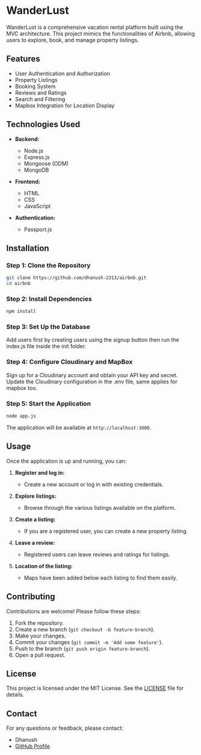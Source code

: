 # WanderLust

WanderLust is a comprehensive vacation rental platform built using the MVC architecture. This project mimics the functionalities of Airbnb, allowing users to explore, book, and manage property listings.

## Features

- User Authentication and Authorization
- Property Listings
- Booking System
- Reviews and Ratings
- Search and Filtering
- Mapbox Integration for Location Display

## Technologies Used

- **Backend:**
  - Node.js
  - Express.js
  - Mongoose (ODM)
  - MongoDB

- **Frontend:**
  - HTML
  - CSS
  - JavaScript

- **Authentication:**
  - Passport.js

## Installation

### Step 1: Clone the Repository

```bash
git clone https://github.com/dhanush-2313/airbnb.git
cd airbnb
```

### Step 2: Install Dependencies

```bash
npm install
```

### Step 3: Set Up the Database

Add users first by creating users using the signup button then run the index.js file inside the init folder.

### Step 4: Configure Cloudinary and MapBox

Sign up for a Cloudinary account and obtain your API key and secret. Update the Cloudinary configuration in the .env file, same applies for mapbox too.

### Step 5: Start the Application

```bash
node app.js
```

The application will be available at `http://localhost:3000`.

## Usage

Once the application is up and running, you can:

1. **Register and log in:**
   - Create a new account or log in with existing credentials.

2. **Explore listings:**
   - Browse through the various listings available on the platform.

3. **Create a listing:**
   - If you are a registered user, you can create a new property listing.

4. **Leave a review:**
   - Registered users can leave reviews and ratings for listings.

4. **Location of the listing:**
   - Maps have been added below each listing to find them easily.


## Contributing

Contributions are welcome! Please follow these steps:

1. Fork the repository.
2. Create a new branch (`git checkout -b feature-branch`).
3. Make your changes.
4. Commit your changes (`git commit -m 'Add some feature'`).
5. Push to the branch (`git push origin feature-branch`).
6. Open a pull request.

## License

This project is licensed under the MIT License. See the [LICENSE](LICENSE) file for details.

## Contact

For any questions or feedback, please contact:

- Dhanush
- [GitHub Profile](https://github.com/dhanush-2313)

